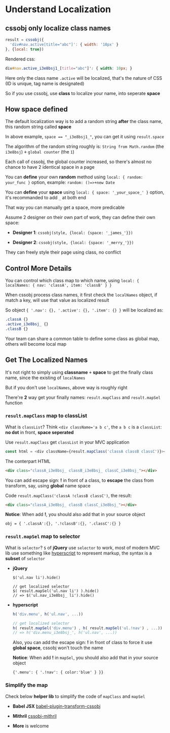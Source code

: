 # Understand Localization

## cssobj only localize class names

```Javascript
result = cssobj({
  'div#nav.active[title="abc"]': { width: '10px' }
}, {local: true})

```

Rendered css:

```css
div#nav.active_i3e8bsj1_[title="abc"]': { width: 10px; }
```

Here only the class name `.active` will be localized, that's the nature of CSS (ID is unique, tag name is designated)

So if you use cssobj, use **class** to localize your name, into seperate **space**

## How space defined

The default localization way is to add a random string **after** the class name, this random string called **space**

In above example, `space == "_i3e8bsj1_"`, you can get it using `result.space`

The algorithm of the random string roughly is: `String from Math.random` (the `i3e8bsj`) <kbd>+</kbd> `global counter` (the `1`)

Each call of cssobj, the global counter increased, so there's almost no chance to have 2 identical space in a page

You can **define** your own **random** method using `local: { random: your_func }` option, example: `random: ()=>+new Date`

You can **define** your **space** using `local: { space: '_your_space_' }` option, it's recommanded to add `_` at both end

That way you can manually get a space, more predicable

Assume 2 designer on their own part of work, they can define their own space:

- **Designer 1**: `cssobj(style, {local: {space: '_james_'}})`

- **Designer 2**: `cssobj(style, {local: {space: '_merry_'}})`

They can freely style their page using class, no conflict

## Control More Details

You can control which class map to which name, using `local: { localNames: { nav: 'classA', item: 'classB' } }`

When cssobj process class names, it first check the `localNames` object, if match a key, will use that value as localized result

So object `{ '.nav': {}, '.active': {}, '.item': {} }` will be localized as:

```css
.classA {}
.active_i3e8bsj_ {}
.classB {}
```

Your team can share a common table to define some class as global map, others will become local map

## Get The Localized Names

It's not right to simply using **classname** <kbd>+</kbd> **space** to get the finally class name, since the existing of `localNames`

But if you don't use `localNames`, above way is roughly right

There're **2** way get your finally names: `result.mapClass` and `result.mapSel` function

### `result.mapClass` map to **classList**

  What is `classList`? Think `<div className='a b c'`, the `a b c` is a `classList`: **no dot** in front, **space seperated**

  Use `result.mapClass` get `classList` in your MVC application

  ```Javascript
  const html = <div className={result.mapClass('classA classB classC')}></div>
  ```

  The conterpart HTML

  ```html
  <div class="classA_i3e8bsj_ classB_i3e8bsj_ classC_i3e8bsj_"></div>
  ```

  You can add escape sign: **!** in front of a class, to **escape** the class from transform, say, using **global** name space

  Code `result.mapClass('classA !classB classC')`, the result:

  ```html
  <div class="classA_i3e8bsj_ classB classC_i3e8bsj_"></div>
  ```

  **Notice**: When add **!**, you should also add that in your source object

  `obj = { '.classA':{}, '.!classB':{}, '.classC':{} }`

### `result.mapSel` map to **selector**

  What is `selector`? `$` of **jQuery** use `selector` to work, most of modern MVC lib use something like [hyperscript](https://github.com/dominictarr/hyperscript) to represent markup, the syntax is a **subset** of `selector`

- **jQuery**

  ```
  $('ul.nav li').hide()

  // get localized selector
  $( result.mapSel('ul.nav li') ).hide()
  // => $('ul.nav_i3e8bsj_ li').hide()
  ```

- **hyperscript**

  ```Javascript
  h('div.menu', h('ul.nav', ...))

  // get localized selector
  h( result.mapSel('div.menu') , h( result.mapSel('ul.!nav') , ...))
  // => h('div.menu_i3e8bsj_', h('ul.nav', ...))
  ```

  Also, you can add the escape sign: **!** in front of class to force it use **global space**, cssobj won't touch the name

  **Notice**: When add **!** in `mapSel`, you should also add that in your source object

  `{'.menu': { '.!nav': { color:'blue' } }}`


### Simplify the map

  Check below **helper lib** to simplify the code of `mapClass` and `mapSel`

  - **Babel JSX** [babel-plugin-transform-cssobj](https://github.com/cssobj/babel-plugin-transform-cssobj)

  - **Mithril** [cssobj-mithril](https://github.com/cssobj/cssobj-mithril)

  - **More** is welcome



